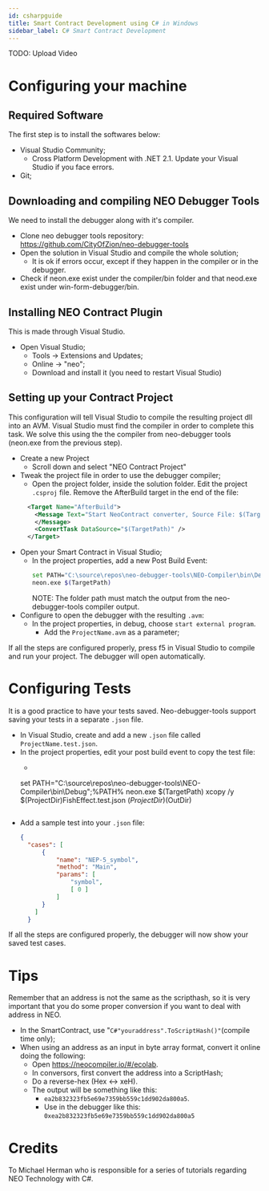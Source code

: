 ```yaml
---
id: csharpguide
title: Smart Contract Development using C# in Windows
sidebar_label: C# Smart Contract Development
---
```


TODO: Upload Video
# Configuring your machine

## Required Software
The first step is to install the softwares below:
- Visual Studio Community;
  - Cross Platform Development with .NET 2.1. Update your Visual Studio if you face errors.
- Git;

## Downloading and compiling NEO Debugger Tools
We need to install the debugger along with it's compiler.
- Clone neo debugger tools repository: https://github.com/CityOfZion/neo-debugger-tools
- Open the solution in Visual Studio and compile the whole solution;
  - It is ok if errors occur, except if they happen in the compiler or in the debugger.
- Check if neon.exe exist under the compiler/bin folder and that neod.exe exist under win-form-debugger/bin.

## Installing NEO Contract Plugin
This is made through Visual Studio.
- Open Visual Studio;
  - Tools -> Extensions and Updates;
  - Online -> "neo";
  - Download and install it (you need to restart Visual Studio)

## Setting up your Contract Project
This configuration will tell Visual Studio to compile the resulting project dll into an AVM.
Visual Studio must find the compiler in order to complete this task. We solve this using the the compiler from neo-debugger tools \(neon.exe from the previous step\).
- Create a new Project
  - Scroll down and select "NEO Contract Project"
- Tweak the project file in order to use the debugger compiler;
  - Open the project folder, inside the solution folder. Edit the project `.csproj` file. Remove the AfterBuild target in the end of the file:
  ```xml
    <Target Name="AfterBuild">
      <Message Text="Start NeoContract converter, Source File: $(TargetPath)" Importance="high">
      </Message>
      <ConvertTask DataSource="$(TargetPath)" />
    </Target>
  ```
- Open your Smart Contract in Visual Studio;
  - In the project properties, add a new Post Build Event:
    ```bash
    set PATH="C:\source\repos\neo-debugger-tools\NEO-Compiler\bin\Debug";%PATH%
    neon.exe $(TargetPath)
    ```
    NOTE: The folder path must match the output from the neo-debugger-tools compiler output.
- Configure to open the debugger with the resulting `.avm`:
  - In the project properties, in debug, choose `start external program`.
    - Add the `ProjectName.avm` as a parameter;

If all the steps are configured properly, press f5 in Visual Studio to compile and run your project. The debugger will open automatically.

# Configuring Tests
It is a good practice to have your tests saved. Neo-debugger-tools support saving your tests in a separate `.json` file.
- In Visual Studio, create and add a new `.json` file called  `ProjectName.test.json`.
- In the project properties, edit your post build event to copy the test file:
  - ```BASH
  set PATH="C:\source\repos\neo-debugger-tools\NEO-Compiler\bin\Debug";%PATH%
  neon.exe $(TargetPath)
  xcopy /y $(ProjectDir)FishEffect.test.json  $(ProjectDir)$(OutDir)
  ```
- Add a sample test into your `.json` file:
  ```json
  {
    "cases": [
        {
            "name": "NEP-5_symbol",
            "method": "Main",
            "params": [
                "symbol",
                [ 0 ]
            ]
        }
      ]
    }
  ```
If all the steps are configured properly, the debugger will now show your saved test cases.

# Tips
Remember that an address is not the same as the scripthash, so it is very important that you do some proper conversion if you want to deal with address in NEO.
- In the SmartContract, use "```C#"youraddress".ToScriptHash()"```(compile time only);
- When using an address as an input in byte array format, convert it online doing the following:
  - Open https://neocompiler.io/#/ecolab.
  - In conversors, first convert the address into a ScriptHash;
  - Do a reverse-hex (Hex <-> xeH).
  - The output will be something like this:
    - ```ea2b832323fb5e69e7359bb559c1dd902da800a5```.
    - Use in the debugger like this: ```0xea2b832323fb5e69e7359bb559c1dd902da800a5```

# Credits
To Michael Herman who is responsible for a series of tutorials regarding NEO Technology with C#.
